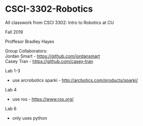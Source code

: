 # CSCI-3302-Robotics
All classwork from CSCI 3302: Intro to Robotics at CU

Fall 2019

Proffesor Bradley Hayes 

Group Collaborators:  
Jordan Smart - https://github.com/jordansmart  
Casey Tran - https://github.com/casey-tran

Lab 1-3  
* use arcrobotics sparki - http://arcbotics.com/products/sparki/  

  
Lab 4  
* use ros - https://www.ros.org/  

Lab 6
* only uses python
